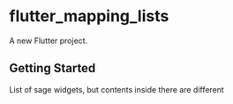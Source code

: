 # flutter_mapping_lists

A new Flutter project.

## Getting Started

List of sage widgets, but contents inside there are different